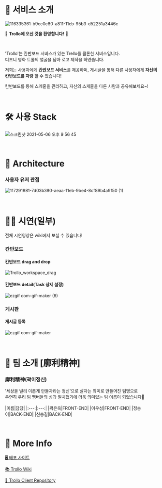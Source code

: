 # 👾 서비스 소개

![116335361-b9cc0c80-a811-11eb-95b3-d52251a3446c](https://user-images.githubusercontent.com/77570843/117294715-ec2ed700-aead-11eb-9e38-88c2ee03a879.jpg)

🎉 **Trollo에 오신 것을 환영합니다!** 🎉

<br/>

'Trollo'는 칸반보드 서비스가 있는 Trello를 클론한 서비스입니다.    
디즈니 영화 트롤의 얼굴을 담아 로고 제작을 하였습니다.   

저희는 사용자에게 **칸반보드 서비스**를 제공하며, 게시글을 통해 다른 사용자에게 **자신의 칸반보드를 자랑** 할 수 있습니다!   

칸반보드를 통해 스케줄을 관리하고, 자신의 스케줄을 다른 사람과 공유해보세요~!  

<br/>

# 🛠 사용 Stack

![스크린샷 2021-05-06 오후 9 56 45](https://user-images.githubusercontent.com/77570843/117301812-f9e85a80-aeb5-11eb-95f2-a3a7c3572f8c.png)

<br/>

# 🚗 Architecture

### 사용자 유저 관점
![117291881-7d03b380-aeaa-11eb-9be4-8cf89b4a9f50 (1)](https://user-images.githubusercontent.com/77570843/117356792-1d7bc700-aeef-11eb-837f-ceada8c82e9c.jpg)

<br/>

# 🧑‍💻 시연(일부)
전체 시연영상은 wiki에서 보실 수 있습니다!

### 칸반보드
#### 칸반보드 drag and drop
![Trollo_workspace_drag](https://user-images.githubusercontent.com/77570843/117354030-d6d89d80-aeeb-11eb-82dd-b1b2ce0a2142.gif)
#### 칸반보드 detail(Task 상세 설정)
![ezgif com-gif-maker (8)](https://user-images.githubusercontent.com/77570843/117364107-7734bf00-aef8-11eb-9eda-67b21cee693b.gif)

### 게시판
#### 게시글 등록
![ezgif com-gif-maker](https://user-images.githubusercontent.com/77570843/117361689-5323ae80-aef5-11eb-8f7e-f810d2778cef.gif)

<br/>

# 🌟 팀 소개 [廓利精神]
### 廓利精神(곽이정신)
'세상을 널리 이롭게 만들자라는 정신'으로 살자는 의미로 만들어진 팀명으로   
우연히 우리 팀 멤버들의 성과 일치했기에 더욱 의미있는 팀 이름이 되었습니다🤗  
<br/>
|이름|담당|
|:---:|:---:|
|곽은욱|FRONT-END|
|이우성|FRONT-END|
|정송이|BACK-END|
|신승길|BACK-END|

<br/>

# 🌸 More Info

[🖥  배포 사이트](https://trollo.site)

[📚  Trollo Wiki](https://github.com/codestates/Trollo-client/wiki)

[🔐  Trollo Client Repository](https://github.com/codestates/Trollo-client)
